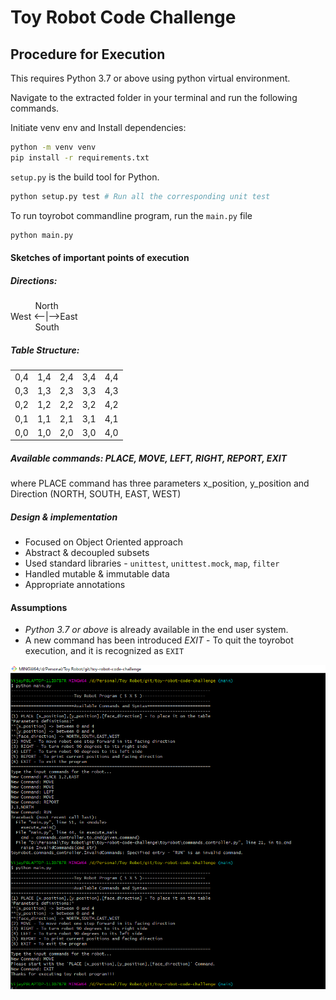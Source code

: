 # Toy Robot Code Challenge

## Procedure for Execution

This requires Python 3.7 or above using python virtual environment.

Navigate to the extracted folder in your terminal and run the following commands.

Initiate venv env and Install dependencies:
```bash
python -m venv venv
pip install -r requirements.txt
```

`setup.py` is the build tool for Python.

```bash
python setup.py test # Run all the corresponding unit test
```

To run toyrobot commandline program, run the `main.py` file
```bash
python main.py
```

#### Sketches of important points of execution

##### Directions:

&nbsp; &nbsp; &nbsp; &nbsp; &nbsp; North\
West <--|-->East\
&nbsp; &nbsp; &nbsp; &nbsp; &nbsp; South

##### Table Structure:
<table>
  <tr>
    <td>0,4</td>
    <td>1,4</td>
    <td>2,4</td>
    <td>3,4</td>
    <td>4,4</td>
  </tr>
  <tr>
    <td>0,3</td>
    <td>1,3</td>
    <td>2,3</td>
    <td>3,3</td>
    <td>4,3</td>
  </tr>
  <tr>
    <td>0,2</td>
    <td>1,2</td>
    <td>2,2</td>
    <td>3,2</td>
    <td>4,2</td>
  </tr>
   <tr>
    <td>0,1</td>
    <td>1,1</td>
    <td>2,1</td>
    <td>3,1</td>
    <td>4,1</td>
  </tr>
   <tr>
    <td>0,0</td>
    <td>1,0</td>
    <td>2,0</td>
    <td>3,0</td>
    <td>4,0</td>
  </tr>
</table>

##### Available commands: PLACE, MOVE, LEFT, RIGHT, REPORT, EXIT
where PLACE command has three parameters x_position, y_position and Direction (NORTH, SOUTH, EAST, WEST)

##### Design & implementation
- Focused on Object Oriented approach
- Abstract & decoupled subsets
- Used standard libraries - `unittest`, `unittest.mock`, `map`, `filter`
- Handled mutable & immutable data
- Appropriate annotations

#### Assumptions
- *Python 3.7 or above* is already available in the end user system.
- A new command has been introduced *EXIT* - To quit the toyrobot execution, and it is recognized as `EXIT`

![Sample Execution](sample_screenshot.PNG?raw=true "Sample Testcases Screenshot")